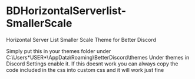 # BDHorizontalServerlist-SmallerScale
Horizontal Server List Smaller Scale Theme for Better Discord


Simply put this in your themes folder under C:\Users\*USER*\AppData\Roaming\BetterDiscord\themes
Under themes in Discord Settings enable it. If this doesnt work you can always copy the code included in the css into custom css and it will work just fine
